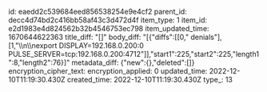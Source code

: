 id: eaedd2c539684eed856538254e9e4cf2
parent_id: decc4d74bd2c416bb58af43c3d472d4f
item_type: 1
item_id: e2d1983e4d824562b32b4546753ec798
item_updated_time: 1670644622363
title_diff: "[]"
body_diff: "[{\"diffs\":[[0,\" denials\"],[1,\"\\\n\\\nexport DISPLAY=192.168.0.200:0 PULSE_SERVER=tcp:192.168.0.200:4712\"]],\"start1\":225,\"start2\":225,\"length1\":8,\"length2\":76}]"
metadata_diff: {"new":{},"deleted":[]}
encryption_cipher_text: 
encryption_applied: 0
updated_time: 2022-12-10T11:19:30.430Z
created_time: 2022-12-10T11:19:30.430Z
type_: 13